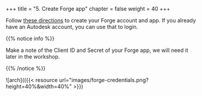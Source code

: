 +++
title = "5. Create Forge app"
chapter = false
weight = 40
+++

Follow [these directions](https://learnforge.autodesk.io/#/account/) to create your Forge account and app. If you already have an Autodesk account, you can use that to login.

{{% notice info %}}
<p>
Make a note of the Client ID and Secret of your Forge app, we will need it later in the workshop.
</p>
{{% /notice %}}

![arch](({{< resource url="images/forge-credentials.png?height=40%&width=40%" >}})